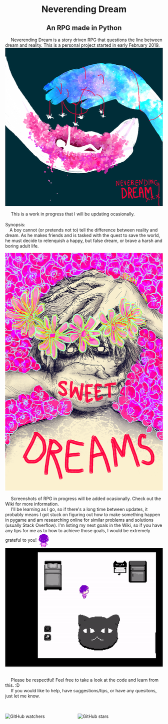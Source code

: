 <h1 align="center"> Neverending Dream </h1>
<h2 align="center"> An RPG made in Python</h2>

&emsp; Neverending Dream is a story driven RPG that questions the line between dream and reality. This is a personal project started in early
February 2019.
![Cover Art](https://github.com/QueenChristina/Neverending-Dream-RPG-in-Python/blob/master/Pictures/Dreaming%20of%20a%20Thousand%20Cranes.png)

&emsp; This is a work in progress that I will be updating ocasionally.
<br><br>
Synopsis: <br>
&emsp;A boy cannot (or pretends not to) tell the difference between reality and dream. As he makes friends and is tasked with the quest to save the world, he must decide to relenquish a happy, but false dream, or brave a harsh and boring adult life.

<p align="center">
  <img src="https://github.com/QueenChristina/Neverending-Dream-RPG-in-Python/blob/master/Pictures/A%20Silent%20Night%2C%20Picking%20Flowers%20with%20My%20Friends.png" width="600">
</p>

&emsp; Screenshots of RPG in progress will be added ocasionally. Check out the Wiki for more information.
<br>
&emsp; I'll be learning as I go, so if there's a long time between updates, it probably means I got stuck on figuring out how to make something happen in pygame and am researching online for similar problems and solutions (usually Stack Overflow). I'm listing my next goals in the Wiki, so if you have any tips for me as to how to achieve those goals, I would be extremely grateful to you!
<img src="https://github.com/QueenChristina/Neverending-Dream-RPG-in-Python/blob/master/Pictures/Gif%20Player%20Walk%20Cycle.gif" align="center" title="Player Walk Cycle">
![Screenshot of Progress](https://github.com/QueenChristina/Neverending-Dream-RPG-in-Python/blob/master/Pictures/Progress%203-3-19.gif)

<br> &emsp; Please be respectful! Feel free to take a look at the code and learn from this. :D
<br> &emsp; If you would like to help, have suggestions/tips, or have any quesitons, just let me know.

<br> <br> 
<img alt="GitHub watchers" src="https://img.shields.io/github/watchers/QueenChristina/Neverending-Dream-RPG-in-Python.svg?style=social">     &emsp;&emsp;&emsp;&emsp;&emsp;&emsp;&emsp;  <img alt="GitHub stars" src="https://img.shields.io/github/stars/QueenChristina/Neverending-Dream-RPG-in-Python.svg?style=social">
